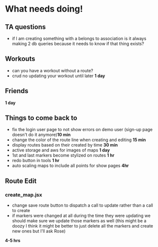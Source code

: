 # What needs doing!
## TA questions

- if I am creating something with a belongs to association is it always making 2 db queries because it needs to know if that thing exists?

## Workouts
  - can you have a workout without a route?
  - crud no updating your workout until later
  **1 day**

## Friends
  **1 day**

## Things to come back to
  - fix the login user page to not show errors on demo user (sign-up page doesn't do it anymore)**10 min**
  - change the color of the route line when creating and editing **15 min**
  - display routes based on their created by time **30 min**
  - active storage and aws for images of maps **1 day**
  - 1st and last markers become stylized on routes **1 hr**
  - redo button in tools **1 hr**
  - auto scaling maps to include all points for show pages **4hr**


## Route Edit
### create_map.jsx
  - change save route button to dispatch a call to update rather
  than a call to create
  - if markers were changed at all during the time they were updating we should make sure we update those markers as well (this might be a doozy I think it might be better to just delete all the markers and create new ones but I'll ask Rose)

**4-5 hrs**
